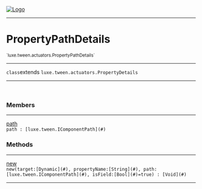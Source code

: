 
[![Logo](../../../../images/logo.png)](../../../../api/index.html)

---



<h1>PropertyPathDetails</h1>
<small>`luxe.tween.actuators.PropertyPathDetails`</small>



---

`class`extends <code><span>luxe.tween.actuators.PropertyDetails</span></code>

---

&nbsp;
&nbsp;



<h3>Members</h3> <hr/><span class="member apipage">
                <a name="path"><a class="lift" href="#path">path</a></a><div class="clear"></div><code class="signature apipage">path : [luxe.tween.IComponentPath](#)</code><br/></span>
            <span class="small_desc_flat"></span>





<h3>Methods</h3> <hr/><span class="method apipage">
            <a name="new"><a class="lift" href="#new">new</a></a> <div class="clear"></div><code class="signature apipage">new(target:[Dynamic](#)<span></span>, propertyName:[String](#)<span></span>, path:[luxe.tween.IComponentPath](#)<span></span>, isField:[Bool](#)<span>=true</span>) : [Void](#)</code><br/><span class="small_desc_flat"></span>
        </span>
    





---

&nbsp;
&nbsp;
&nbsp;
&nbsp;